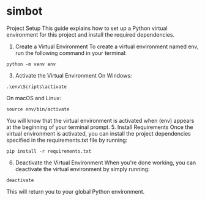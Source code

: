 # simbot
Project Setup
This guide explains how to set up a Python virtual environment for this project and install the required dependencies.

1. Create a Virtual Environment
To create a virtual environment named env, run the following command in your terminal:
```
python -m venv env
```
3. Activate the Virtual Environment
On Windows:
```
.\env\Scripts\activate
```
On macOS and Linux:
```
source env/bin/activate
```
You will know that the virtual environment is activated when (env) appears at the beginning of your terminal prompt.
5. Install Requirements
Once the virtual environment is activated, you can install the project dependencies specified in the requirements.txt file by running:
```
pip install -r requirements.txt
```
6. Deactivate the Virtual Environment
When you're done working, you can deactivate the virtual environment by simply running:
```
deactivate
```
This will return you to your global Python environment.

